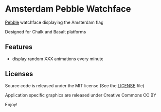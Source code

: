 Amsterdam Pebble Watchface
==========================

[Pebble](https://www.pebble.com/) watchface displaying the Amsterdam flag

Designed for Chalk and Basalt platforms


Features
--------

- display random XXX animations every minute


Licenses
--------

Source code is released under the MIT license (See the [LICENSE](LICENSE) file)

Application specific graphics are released under Creative Commons CC BY


Enjoy!
